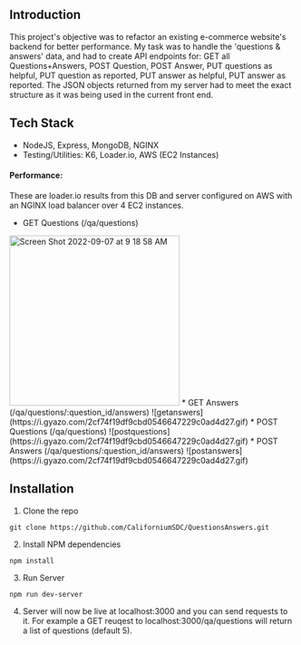 ## Introduction
This project's objective was to refactor an existing e-commerce website's backend for better performance. My task was to handle the 'questions & answers' data, and had to create API endpoints for: GET all Questions+Answers, POST Question, POST Answer, PUT questions as helpful, PUT question as reported, PUT answer as helpful, PUT answer as reported. The JSON objects returned from my server had to meet the exact structure as it was being used in the current front end.

## Tech Stack
* NodeJS, Express, MongoDB, NGINX
* Testing/Utilities: K6, Loader.io, AWS (EC2 Instances)

#### Performance:
These are loader.io results from this DB and server configured on AWS with an NGINX load balancer over 4 EC2 instances.
* GET Questions (/qa/questions)
<img width="300" alt="Screen Shot 2022-09-07 at 9 18 58 AM" src="https://user-images.githubusercontent.com/96403295/188889027-a4025062-68c6-4f65-8766-ed044348dc49.png">
* GET Answers (/qa/questions/:question_id/answers)
![getanswers](https://i.gyazo.com/2cf74f19df9cbd0546647229c0ad4d27.gif)
* POST Questions (/qa/questions)
![postquestions](https://i.gyazo.com/2cf74f19df9cbd0546647229c0ad4d27.gif)
* POST Answers (/qa/questions/:question_id/answers)
![postanswers](https://i.gyazo.com/2cf74f19df9cbd0546647229c0ad4d27.gif)

## Installation

1. Clone the repo
```
git clone https://github.com/CaliforniumSDC/QuestionsAnswers.git
```

2. Install NPM dependencies
```
npm install
```

3. Run Server
```
npm run dev-server
```

4. Server will now be live at localhost:3000 and you can send requests to it. For example a GET reuqest to localhost:3000/qa/questions will return a list of questions (default 5).
